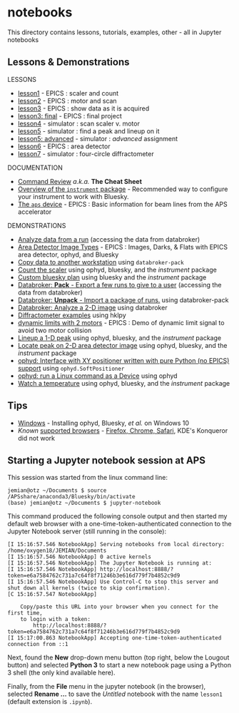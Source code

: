# notebooks

This directory contains lessons, tutorials, examples, other - all in Jupyter notebooks

## Lessons & Demonstrations

LESSONS

* [lesson1](https://nbviewer.jupyter.org/github/BCDA-APS/use_bluesky/blob/main/lessons/lesson1.ipynb) - EPICS : scaler and count
* [lesson2](https://nbviewer.jupyter.org/github/BCDA-APS/use_bluesky/blob/main/lessons/lesson2.ipynb) - EPICS : motor and scan
* [lesson3](https://nbviewer.jupyter.org/github/BCDA-APS/use_bluesky/blob/main/lessons/lesson3.ipynb) - EPICS : show data as it is acquired
* [lesson3: final](https://nbviewer.jupyter.org/github/BCDA-APS/use_bluesky/blob/main/lessons/lesson3_final.ipynb) - EPICS : final project
* [lesson4](https://nbviewer.jupyter.org/github/BCDA-APS/use_bluesky/blob/main/lessons/lesson4.ipynb) - simulator : scan scaler v. motor
* [lesson5](https://nbviewer.jupyter.org/github/BCDA-APS/use_bluesky/blob/main/lessons/lesson5.ipynb) - simulator : find a peak and lineup on it
* [lesson5: advanced](https://nbviewer.jupyter.org/github/BCDA-APS/use_bluesky/blob/main/lessons/lesson5_advanced.ipynb) - simulator : *advanced* assignment
* [lesson6](https://nbviewer.jupyter.org/github/BCDA-APS/use_bluesky/blob/main/lessons/lesson6.ipynb) - EPICS : area detector
* [lesson7](https://nbviewer.jupyter.org/github/BCDA-APS/use_bluesky/blob/main/lessons/lesson7.ipynb) - simulator : four-circle diffractometer

DOCUMENTATION

* [Command Review](https://nbviewer.jupyter.org/github/BCDA-APS/bluesky_instrument_training/blob/main/command_review.ipynb) *a.k.a.* **The Cheat Sheet**
* [Overview of the `instrument` package](https://nbviewer.jupyter.org/github/BCDA-APS/bluesky_instrument_training/blob/main/describe_instrument.ipynb) - Recommended way to configure your instrument to work with Bluesky.
* [The `aps` device](basic_aps_info.ipynb) - EPICS : Basic information for beam lines from the APS accelerator

DEMONSTRATIONS

* [Analyze data from a run](https://nbviewer.jupyter.org/github/BCDA-APS/epics-bluesky-vm/blob/main/after_measurement.ipynb) (accessing the data from  databroker)
* [Area Detector Image Types](sandbox/images_darks_flats.ipynb) - EPICS : Images, Darks, & Flats with EPICS area detector, ophyd, and Bluesky
* [Copy data to another workstation](https://github.com/BCDA-APS/bluesky_instrument_training/blob/main/resources/example-data/README.md) using `databroker-pack`
* [Count the scaler](https://nbviewer.jupyter.org/github/BCDA-APS/bluesky_instrument_training/blob/main/count_scaler.ipynb) using ophyd, bluesky, and the *instrument* package
* [Custom bluesky plan](https://nbviewer.jupyter.org/github/BCDA-APS/bluesky_instrument_training/blob/main/custom_plan.ipynb) using bluesky and the *instrument* package
* [Databroker: **Pack** - Export a few runs to give to a user](https://github.com/BCDA-APS/epics-bluesky-vm/blob/main/external_data/README.md) (accessing the data from databroker)
* [Databroker: **Unpack** - Import a package of runs.](https://nbviewer.jupyter.org/github/BCDA-APS/epics-bluesky-vm/blob/main/external_data/unpack.ipynb) using databroker-pack
* [Databroker: Analyze a 2-D image](https://nbviewer.jupyter.org/github/BCDA-APS/bluesky_instrument_training/blob/main/databroker_analysis.ipynb) using databroker
* [Diffractometer examples](https://blueskyproject.io/hklpy/examples/index.html) using hklpy
* [dynamic limits with 2 motors](demo_dynamic_limits_2motor.ipynb) - EPICS : Demo of dynamic limit signal to avoid two motor collision
* [Lineup a 1-D peak](https://nbviewer.jupyter.org/github/BCDA-APS/bluesky_instrument_training/blob/main/lineup_1d_peak.ipynb) using ophyd, bluesky, and the *instrument* package
* [Locate peak on 2-D area detector image](https://nbviewer.jupyter.org/github/BCDA-APS/bluesky_instrument_training/blob/main/locate_image_peak.ipynb) using ophyd, bluesky, and the *instrument* package
* [ophyd: Interface with XY positioner written with pure Python (no EPICS) support](https://github.com/prjemian/2DMotorXY#readme) using `ophyd.SoftPositioner`
* [ophyd: run a Linux command as a Device](https://nbviewer.jupyter.org/github/BCDA-APS/use_bluesky/blob/main/lessons/linux_command_as_Device/demo_doodle.ipynb) using ophyd
* [Watch a temperature](https://nbviewer.jupyter.org/github/BCDA-APS/bluesky_instrument_training/blob/main/watch_temperature.ipynb) using ophyd, bluesky, and the *instrument* package

## Tips

* [Windows](windows.md) - Installing ophyd, Bluesky, *et al.* on Windows 10
* *Known* [supported browsers](https://github.com/jupyterlab/jupyterlab#prerequisites-and-supported-browsers) - [Firefox, Chrome, Safari](https://jupyterlab.readthedocs.io/en/latest/getting_started/installation.html#supported-browsers), KDE's Konqueror did not work

## Starting a Jupyter notebook session at APS

This session was started from the linux command line:

```
jemian@otz ~/Documents $ source /APSshare/anaconda3/Bluesky/bin/activate
(base) jemian@otz ~/Documents $ jupyter-notebook
```

This command produced the following console output and then started my default web browser with a one-time-token-authenticated connection to the Jupyter Notebook server (still running in the console):

```
[I 15:16:57.546 NotebookApp] Serving notebooks from local directory: /home/oxygen18/JEMIAN/Documents
[I 15:16:57.546 NotebookApp] 0 active kernels
[I 15:16:57.546 NotebookApp] The Jupyter Notebook is running at:
[I 15:16:57.546 NotebookApp] http://localhost:8888/?token=e6a7584762c731a7c64f8f71246b3e616d779f7b4852c9d9
[I 15:16:57.546 NotebookApp] Use Control-C to stop this server and shut down all kernels (twice to skip confirmation).
[C 15:16:57.547 NotebookApp] 

    Copy/paste this URL into your browser when you connect for the first time,
    to login with a token:
        http://localhost:8888/?token=e6a7584762c731a7c64f8f71246b3e616d779f7b4852c9d9
[I 15:17:00.863 NotebookApp] Accepting one-time-token-authenticated connection from ::1
```

Next, found the **New** drop-down menu button (top right, below the Lougout button) and selected **Python 3** to start a new notebook page using a Python 3 shell (the only kind available here).

Finally, from the **File** menu in the jupyter notebook (in the browser), selected **Rename ...** to save the *Untitled* notebook with the name `lesson1` (default extension is `.ipynb`).
